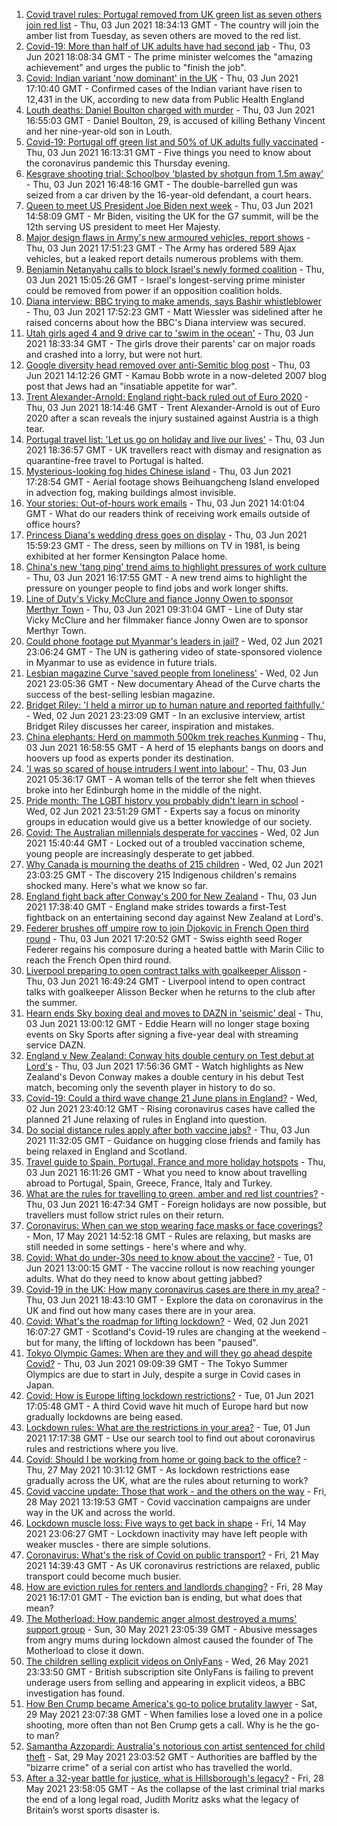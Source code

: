 1. [Covid travel rules: Portugal removed from UK green list as seven others join red list](https://www.bbc.co.uk/news/uk-57346888) - Thu, 03 Jun 2021 18:34:13 GMT - The country will join the amber list from Tuesday, as seven others are moved to the red list.
2. [Covid-19: More than half of UK adults have had second jab](https://www.bbc.co.uk/news/uk-57346760) - Thu, 03 Jun 2021 18:08:34 GMT - The prime minister welcomes the "amazing achievement" and urges the public to "finish the job".
3. [Covid: Indian variant 'now dominant' in the UK](https://www.bbc.co.uk/news/uk-england-57287112) - Thu, 03 Jun 2021 17:10:40 GMT - Confirmed cases of the Indian variant have risen to 12,431 in the UK, according to new data from Public Health England
4. [Louth deaths: Daniel Boulton charged with murder](https://www.bbc.co.uk/news/uk-england-lincolnshire-57319744) - Thu, 03 Jun 2021 16:55:03 GMT - Daniel Boulton, 29, is accused of killing Bethany Vincent and her nine-year-old son in Louth.
5. [Covid-19: Portugal off green list and 50% of UK adults fully vaccinated](https://www.bbc.co.uk/news/uk-57349038) - Thu, 03 Jun 2021 16:13:31 GMT - Five things you need to know about the coronavirus pandemic this Thursday evening.
6. [Kesgrave shooting trial: Schoolboy 'blasted by shotgun from 1.5m away'](https://www.bbc.co.uk/news/uk-england-suffolk-57344273) - Thu, 03 Jun 2021 16:48:16 GMT - The double-barrelled gun was seized from a car driven by the 16-year-old defendant, a court hears.
7. [Queen to meet US President Joe Biden next week](https://www.bbc.co.uk/news/uk-57345764) - Thu, 03 Jun 2021 14:58:09 GMT - Mr Biden, visiting the UK for the G7 summit, will be the 12th serving US president to meet Her Majesty.
8. [Major design flaws in Army's new armoured vehicles, report shows](https://www.bbc.co.uk/news/uk-57348573) - Thu, 03 Jun 2021 17:51:23 GMT - The Army has ordered 589 Ajax vehicles, but a leaked report details numerous problems with them.
9. [Benjamin Netanyahu calls to block Israel's newly formed coalition](https://www.bbc.co.uk/news/world-middle-east-57340973) - Thu, 03 Jun 2021 15:05:26 GMT - Israel's longest-serving prime minister could be removed from power if an opposition coalition holds.
10. [Diana interview: BBC trying to make amends, says Bashir whistleblower](https://www.bbc.co.uk/news/uk-57346884) - Thu, 03 Jun 2021 17:52:23 GMT - Matt Wiessler was sidelined after he raised concerns about how the BBC's Diana interview was secured.
11. [Utah girls aged 4 and 9 drive car to 'swim in the ocean'](https://www.bbc.co.uk/news/world-us-canada-57351999) - Thu, 03 Jun 2021 18:33:34 GMT - The girls drove their parents' car on major roads and crashed into a lorry, but were not hurt.
12. [Google diversity head removed over anti-Semitic blog post](https://www.bbc.co.uk/news/world-us-canada-57342967) - Thu, 03 Jun 2021 14:12:26 GMT - Kamau Bobb wrote in a now-deleted 2007 blog post that Jews had an "insatiable appetite for war".
13. [Trent Alexander-Arnold: England right-back ruled out of Euro 2020](https://www.bbc.co.uk/sport/football/57351839) - Thu, 03 Jun 2021 18:14:46 GMT - Trent Alexander-Arnold is out of Euro 2020 after a scan reveals the injury sustained against Austria is a thigh tear.
14. [Portugal travel list: 'Let us go on holiday and live our lives'](https://www.bbc.co.uk/news/uk-57351808) - Thu, 03 Jun 2021 18:36:57 GMT - UK travellers react with dismay and resignation as quarantine-free travel to Portugal is halted.
15. [Mysterious-looking fog hides Chinese island](https://www.bbc.co.uk/news/world-asia-china-57350945) - Thu, 03 Jun 2021 17:28:54 GMT - Aerial footage shows Beihuangcheng Island enveloped in advection fog, making buildings almost invisible.
16. [Your stories: Out-of-hours work emails](https://www.bbc.co.uk/news/uk-politics-57345662) - Thu, 03 Jun 2021 14:01:04 GMT - What do our readers think of receiving work emails outside of office hours?
17. [Princess Diana's wedding dress goes on display](https://www.bbc.co.uk/news/uk-57347150) - Thu, 03 Jun 2021 15:59:23 GMT - The dress, seen by millions on TV in 1981, is being exhibited at her former Kensington Palace home.
18. [China's new 'tang ping' trend aims to highlight pressures of work culture](https://www.bbc.co.uk/news/world-asia-china-57348406) - Thu, 03 Jun 2021 16:17:55 GMT - A new trend aims to highlight the pressure on younger people to find jobs and work longer shifts.
19. [Line of Duty's Vicky McClure and fiance Jonny Owen to sponsor Merthyr Town](https://www.bbc.co.uk/sport/football/57340698) - Thu, 03 Jun 2021 09:31:04 GMT - Line of Duty star Vicky McClure and her filmmaker fiance Jonny Owen are to sponsor Merthyr Town.
20. [Could phone footage put Myanmar's leaders in jail?](https://www.bbc.co.uk/news/world-asia-57332985) - Wed, 02 Jun 2021 23:06:24 GMT - The UN is gathering video of state-sponsored violence in Myanmar to use as evidence in future trials.
21. [Lesbian magazine Curve 'saved people from loneliness'](https://www.bbc.co.uk/news/entertainment-arts-57332101) - Wed, 02 Jun 2021 23:05:36 GMT - New documentary Ahead of the Curve charts the success of the best-selling lesbian magazine.
22. [Bridget Riley: 'I held a mirror up to human nature and reported faithfully.'](https://www.bbc.co.uk/news/entertainment-arts-57332625) - Wed, 02 Jun 2021 23:23:09 GMT - In an exclusive interview, artist Bridget Riley discusses her career, inspiration and mistakes.
23. [China elephants: Herd on mammoth 500km trek reaches Kunming](https://www.bbc.co.uk/news/world-asia-china-57348255) - Thu, 03 Jun 2021 16:58:55 GMT - A herd of 15 elephants bangs on doors and hoovers up food as experts ponder its destination.
24. ['I was so scared of house intruders I went into labour'](https://www.bbc.co.uk/news/uk-scotland-edinburgh-east-fife-57316466) - Thu, 03 Jun 2021 05:36:17 GMT - A woman tells of the terror she felt when thieves broke into her Edinburgh home in the middle of the night.
25. [Pride month: The LGBT history you probably didn't learn in school](https://www.bbc.co.uk/news/newsbeat-57176199) - Wed, 02 Jun 2021 23:51:29 GMT - Experts say a focus on minority groups in education would give us a better knowledge of our society.
26. [Covid: The Australian millennials desperate for vaccines](https://www.bbc.co.uk/news/world-australia-57325514) - Wed, 02 Jun 2021 15:40:44 GMT - Locked out of a troubled vaccination scheme, young people are increasingly desperate to get jabbed.
27. [Why Canada is mourning the deaths of 215 children](https://www.bbc.co.uk/news/world-us-canada-57325653) - Wed, 02 Jun 2021 23:03:25 GMT - The discovery 215 Indigenous children's remains shocked many. Here's what we know so far.
28. [England fight back after Conway's 200 for New Zealand](https://www.bbc.co.uk/sport/cricket/57350116) - Thu, 03 Jun 2021 17:38:40 GMT - England make strides towards a first-Test fightback on an entertaining second day against New Zealand at Lord's.
29. [Federer brushes off umpire row to join Djokovic in French Open third round](https://www.bbc.co.uk/sport/tennis/57350030) - Thu, 03 Jun 2021 17:20:52 GMT - Swiss eighth seed Roger Federer regains his composure during a heated battle with Marin Cilic to reach the French Open third round.
30. [Liverpool preparing to open contract talks with goalkeeper Alisson](https://www.bbc.co.uk/sport/football/57350276) - Thu, 03 Jun 2021 16:49:24 GMT - Liverpool intend to open contract talks with goalkeeper Alisson Becker when he returns to the club after the summer.
31. [Hearn ends Sky boxing deal and moves to DAZN in 'seismic' deal](https://www.bbc.co.uk/sport/boxing/57336020) - Thu, 03 Jun 2021 13:00:12 GMT - Eddie Hearn will no longer stage boxing events on Sky Sports after signing a five-year deal with streaming service DAZN.
32. [England v New Zealand: Conway hits double century on Test debut at Lord's](https://www.bbc.co.uk/sport/av/cricket/57352211) - Thu, 03 Jun 2021 17:56:36 GMT - Watch highlights as New Zealand's Devon Conway makes a double century in his debut Test match, becoming only the seventh player in history to do so.
33. [Covid-19: Could a third wave change 21 June plans in England?](https://www.bbc.co.uk/news/health-57328469) - Wed, 02 Jun 2021 23:40:12 GMT - Rising coronavirus cases have called the planned 21 June relaxing of rules in England into question.
34. [Do social distance rules apply after both vaccine jabs?](https://www.bbc.co.uk/news/uk-51506729) - Thu, 03 Jun 2021 11:32:05 GMT - Guidance on hugging close friends and family has being relaxed in England and Scotland.
35. [Travel guide to Spain, Portugal, France and more holiday hotspots](https://www.bbc.co.uk/news/explainers-56997931) - Thu, 03 Jun 2021 16:11:26 GMT - What you need to know about travelling abroad to Portugal, Spain, Greece, France, Italy and Turkey.
36. [What are the rules for travelling to green, amber and red list countries?](https://www.bbc.co.uk/news/explainers-52544307) - Thu, 03 Jun 2021 16:47:34 GMT - Foreign holidays are now possible, but travellers must follow strict rules on their return.
37. [Coronavirus: When can we stop wearing face masks or face coverings?](https://www.bbc.co.uk/news/health-51205344) - Mon, 17 May 2021 14:52:18 GMT - Rules are relaxing, but masks are still needed in some settings - here's where and why.
38. [Covid: What do under-30s need to know about the vaccine?](https://www.bbc.co.uk/news/health-57273875) - Tue, 01 Jun 2021 13:00:15 GMT - The vaccine rollout is now reaching younger adults. What do they need to know about getting jabbed?
39. [Covid-19 in the UK: How many coronavirus cases are there in my area?](https://www.bbc.co.uk/news/uk-51768274) - Thu, 03 Jun 2021 18:43:10 GMT - Explore the data on coronavirus in the UK and find out how many cases there are in your area.
40. [Covid: What's the roadmap for lifting lockdown?](https://www.bbc.co.uk/news/explainers-52530518) - Wed, 02 Jun 2021 16:07:27 GMT - Scotland's Covid-19 rules are changing at the weekend - but for many, the lifting of lockdown has been "paused".
41. [Tokyo Olympic Games: When are they and will they go ahead despite Covid?](https://www.bbc.co.uk/news/world-asia-57240044) - Thu, 03 Jun 2021 09:09:39 GMT - The Tokyo Summer Olympics are due to start in July, despite a surge in Covid cases in Japan.
42. [Covid: How is Europe lifting lockdown restrictions?](https://www.bbc.co.uk/news/explainers-53640249) - Tue, 01 Jun 2021 17:05:48 GMT - A third Covid wave hit much of Europe hard but now gradually lockdowns are being eased.
43. [Lockdown rules: What are the restrictions in your area?](https://www.bbc.co.uk/news/uk-54373904) - Tue, 01 Jun 2021 17:17:38 GMT - Use our search tool to find out about coronavirus rules and restrictions where you live.
44. [Covid: Should I be working from home or going back to the office?](https://www.bbc.co.uk/news/business-52567567) - Thu, 27 May 2021 10:31:12 GMT - As lockdown restrictions ease gradually across the UK, what are the rules about returning to work?
45. [Covid vaccine update: Those that work - and the others on the way](https://www.bbc.co.uk/news/health-51665497) - Fri, 28 May 2021 13:19:53 GMT - Covid vaccination campaigns are under way in the UK and across the world.
46. [Lockdown muscle loss: Five ways to get back in shape](https://www.bbc.co.uk/news/uk-56887390) - Fri, 14 May 2021 23:06:27 GMT - Lockdown inactivity may have left people with weaker muscles - there are simple solutions.
47. [Coronavirus: What's the risk of Covid on public transport?](https://www.bbc.co.uk/news/health-51736185) - Fri, 21 May 2021 14:39:43 GMT - As UK coronavirus restrictions are relaxed, public transport could become much busier.
48. [How are eviction rules for renters and landlords changing?](https://www.bbc.co.uk/news/explainers-53860154) - Fri, 28 May 2021 16:17:01 GMT - The eviction ban is ending, but what does that mean?
49. [The Motherload: How pandemic anger almost destroyed a mums' support group](https://www.bbc.co.uk/news/stories-57285368) - Sun, 30 May 2021 23:05:39 GMT - Abusive messages from angry mums during lockdown almost caused the founder of The Motherload to close it down.
50. [The children selling explicit videos on OnlyFans](https://www.bbc.co.uk/news/uk-57255983) - Wed, 26 May 2021 23:33:50 GMT - British subscription site OnlyFans is failing to prevent underage users from selling and appearing in explicit videos, a BBC investigation has found.
51. [How Ben Crump became America's go-to police brutality lawyer](https://www.bbc.co.uk/news/world-us-canada-57038162) - Sat, 29 May 2021 23:07:38 GMT - When families lose a loved one in a police shooting, more often than not Ben Crump gets a call. Why is he the go-to man?
52. [Samantha Azzopardi: Australia's notorious con artist sentenced for child theft](https://www.bbc.co.uk/news/world-australia-57284621) - Sat, 29 May 2021 23:03:52 GMT - Authorities are baffled by the "bizarre crime" of a serial con artist who has travelled the world.
53. [After a 32-year battle for justice, what is Hillsborough's legacy?](https://www.bbc.co.uk/news/uk-57281398) - Fri, 28 May 2021 23:58:05 GMT - As the collapse of the last criminal trial marks the end of a long legal road, Judith Moritz asks what the legacy of Britain’s worst sports disaster is.
